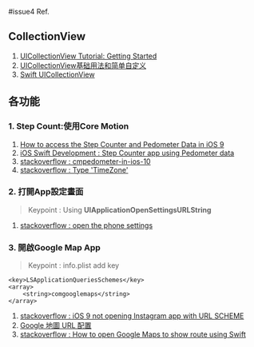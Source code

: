 #issue4 Ref. 

## CollectionView

1. [UICollectionView Tutorial: Getting Started](https://www.raywenderlich.com/136159/uicollectionview-tutorial-getting-started)
2. [UICollectionView基础用法和简单自定义](http://blog.csdn.net/u010586842/article/details/48209153)
3. [Swift UICollectionView](http://www.jianshu.com/p/33b6fa5dc3da)

## 各功能

### 1. Step Count:使用Core Motion
1. [How to access the Step Counter and Pedometer Data in iOS 9](http://pinkstone.co.uk/how-to-access-the-step-counter-and-pedometer-data-in-ios-9/)
2. [iOS Swift Development : Step Counter app using Pedometer data](http://shrikar.com/ios-swift-development-step-counter-app-using-pedometer-data/)
3. [stackoverflow : cmpedometer-in-ios-10](http://stackoverflow.com/questions/38412977/cmpedometer-in-ios-10)
4. [stackoverflow : Type 'TimeZone'](http://stackoverflow.com/questions/39341941/type-timezone-has-no-member-local-in-swift3)

### 2. 打開App設定畫面

> Keypoint : Using **UIApplicationOpenSettingsURLString**

1. [stackoverflow : open the phone settings](http://stackoverflow.com/questions/28152526/how-do-i-open-phone-settings-when-a-button-is-clicked-ios)

### 3. 開啟Google Map App

> Keypoint : info.plist add key
  ```
  <key>LSApplicationQueriesSchemes</key>
  <array>
      <string>comgooglemaps</string>
  </array>
 ```
 
 1. [stackoverflow : iOS 9 not opening Instagram app with URL SCHEME](http://stackoverflow.com/questions/30987986/ios-9-not-opening-instagram-app-with-url-scheme)
 2. [Google 地圖 URL 配置](https://developers.google.com/maps/documentation/ios-sdk/urlscheme)
 3. [stackoverflow : How to open Google Maps to show route using Swift](http://stackoverflow.com/questions/32039816/how-to-open-google-maps-to-show-route-using-swift)

 
 